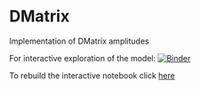 # DMatrix
Implementation of DMatrix amplitudes

For interactive exploration of the model: [![Binder](http://mybinder.org/badge.svg)](http://mybinder.org:/repo/phase-network/dmatrix)

To rebuild the interactive notebook click [here](http://mybinder.org/status/phase-network/dmatrix)
